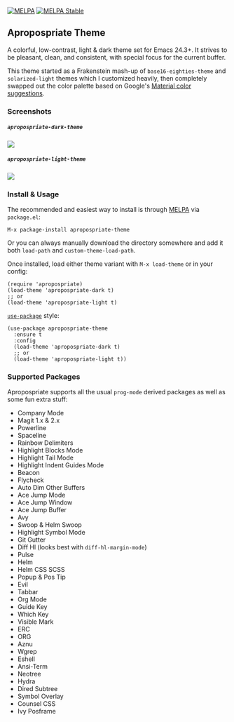 [![MELPA](http://melpa.org/packages/apropospriate-theme-badge.svg)](http://melpa.org/#/apropospriate-theme)
[![MELPA Stable](http://stable.melpa.org/packages/apropospriate-theme-badge.svg)](http://stable.melpa.org/#/apropospriate-theme)

## Apropospriate Theme ##

A colorful, low-contrast, light & dark theme set for Emacs 24.3+. It strives to be pleasant, clean, and consistent, with special focus for the current buffer.

This theme started as a Frakenstein mash-up of `base16-eighties-theme` and `solarized-light` themes which I customized heavily, then completely swapped out the color palette based on Google's [Material color suggestions](http://www.google.com/design/spec/style/color.html#color-color-palette).

### Screenshots ###

##### `apropospriate-dark-theme` #####

![](https://raw.github.com/waymondo/apropospriate-theme/master/dark.png)

##### `apropospriate-light-theme` #####

![](https://raw.github.com/waymondo/apropospriate-theme/master/light.png)

### Install & Usage ###

The recommended and easiest way to install is through [MELPA](http://melpa.org) via `package.el`:

```
M-x package-install apropospriate-theme
```

Or you can always manually download the directory somewhere and add it both `load-path` and `custom-theme-load-path`.

Once installed, load either theme variant with `M-x load-theme` or in your config:

``` elisp
(require 'apropospriate)
(load-theme 'apropospriate-dark t)
;; or
(load-theme 'apropospriate-light t)
```

[`use-package`](https://github.com/jwiegley/use-package) style:

``` elisp
(use-package apropospriate-theme
  :ensure t
  :config 
  (load-theme 'apropospriate-dark t)
  ;; or
  (load-theme 'apropospriate-light t))
```

### Supported Packages ###

Apropospriate supports all the usual `prog-mode` derived packages as well as some fun extra stuff:

* Company Mode
* Magit 1.x & 2.x
* Powerline
* Spaceline
* Rainbow Delimiters
* Highlight Blocks Mode
* Highlight Tail Mode
* Highlight Indent Guides Mode
* Beacon
* Flycheck
* Auto Dim Other Buffers
* Ace Jump Mode
* Ace Jump Window
* Ace Jump Buffer
* Avy
* Swoop & Helm Swoop
* Highlight Symbol Mode
* Git Gutter
* Diff Hl (looks best with `diff-hl-margin-mode`)
* Pulse
* Helm
* Helm CSS SCSS
* Popup & Pos Tip
* Evil
* Tabbar
* Org Mode
* Guide Key
* Which Key
* Visible Mark
* ERC
* ORG
* Aznu
* Wgrep
* Eshell
* Ansi-Term
* Neotree
* Hydra
* Dired Subtree
* Symbol Overlay
* Counsel CSS
* Ivy Posframe
